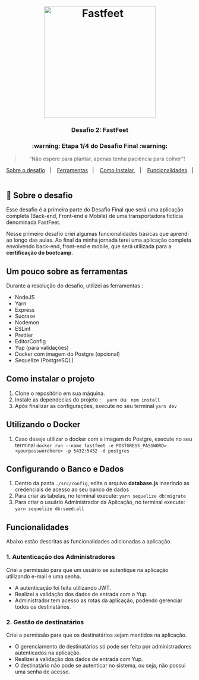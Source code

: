 <h1 align="center">
  <img alt="Fastfeet" title="Fastfeet" src="https://github.com/Rocketseat/bootcamp-gostack-desafio-02/raw/master/.github/logo.png" width="300px" />
</h1>

<h3 align="center">
  Desafio 2: FastFeet
</h3>

<h3 align="center">
  :warning: Etapa 1/4 do Desafio Final :warning:
</h3>

<blockquote align="center">“Não espere para plantar, apenas tenha paciência para colher”!</blockquote>

<p align="center">
<a href="#rocket-sobre-o-desafio">Sobre o desafio</a>&nbsp;&nbsp;&nbsp;|&nbsp;&nbsp;&nbsp;
<a href="#um-pouco-sobre-as-ferramentas">Ferramentas</a>&nbsp;&nbsp;&nbsp;|&nbsp;&nbsp;&nbsp;
<a href="#como-instalar-o-projeto-na-sua-máquina">Como Instalar </a>&nbsp;&nbsp;&nbsp;|&nbsp;&nbsp;&nbsp;
<a href="#funcionalidades">Funcionalidades</a>&nbsp;&nbsp;&nbsp;|&nbsp;&nbsp;&nbsp;


## :rocket: Sobre o desafio
Esse desafio é a primeira parte do Desafio Final que será uma aplicação completa (Back-end, Front-end e Mobile) de uma transportadora fictícia denominada FastFeet.

Nesse primeiro desafio criei algumas funcionalidades básicas que aprendi ao longo das aulas. Ao final da minha jornada terei uma aplicação completa envolvendo back-end, front-end e mobile, que será utilizada para a **certificação do bootcamp**.

## **Um pouco sobre as ferramentas**
Durante a resolução do desafio, utilizei as ferramentas :

- NodeJS
- Yarn
- Express
- Sucrase
- Nodemon
- ESLint
- Prettier
- EditorConfig
- Yup (para validações)
- Docker com imagem do Postgre (opcional)
- Sequelize (PostgreSQL)


## **Como instalar o projeto**
1. Clone o repositório em sua máquina.
2. Instale as dependecias do projeto :&nbsp;&nbsp;&nbsp; `yarn`&nbsp;  ou &nbsp; `npm install`
3. Após finalizar as configurações, execute no seu terminal `yarn dev`

## **Utilizando o Docker**
1. Caso deseje utilizar o docker com a imagem do Postgre, execute no seu terminal `docker run --name fastfeet -e POSTGRESS_PASSWORD=<yourpasswordhere> -p 5432:5432 -d postgres`

## **Configurando o Banco e Dados**
1. Dentro da pasta <code>./src/config</code>, edite o arquivo <strong>database.js</strong> inserindo as credenciais de acesso ao seu banco de dados
2. Para criar as tabelas, no terminal execute: `yarn sequelize db:migrate`
3. Para criar o usuário Administrador da Aplicação, no terminal execute: `yarn sequelize db:seed:all`

## **Funcionalidades**

Abaixo estão descritas as funcionalidades adicionadas a aplicação.

### **1. Autenticação dos Administradores**

Criei a permissão para que um usuário se autentique na aplicação utilizando e-mail e uma senha.

- A autenticação foi feita utilizando JWT.
- Realizei a validação dos dados de entrada com o Yup.
- Administrador tem acesso as rotas da aplicação, podendo gerenciar todos os destinatários.

### **2. Gestão de destinatários**

Criei a permissão para que os destinatários sejam mantidos na aplicação.

- O gerenciamento de destinatários só pode ser feito por administradores autenticados na aplicação.
- Realizei a validação dos dados de entrada com Yup.
- O destinatário não pode se autenticar no sistema, ou seja, não possui uma senha de acesso.
